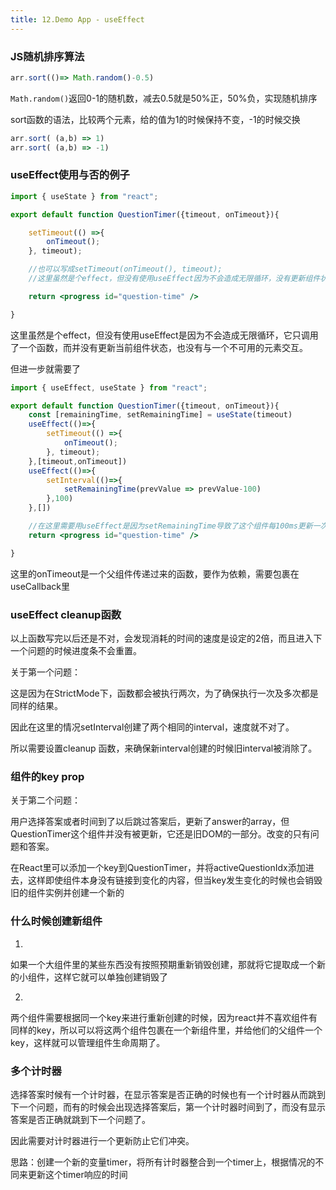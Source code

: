 ```yaml
---
title: 12.Demo App - useEffect
---
```

### JS随机排序算法

```js
arr.sort(()=> Math.random()-0.5)
```
`Math.random()`返回0-1的随机数，减去0.5就是50%正，50%负，实现随机排序

sort函数的语法，比较两个元素，给的值为1的时候保持不变，-1的时候交换
```js
arr.sort( (a,b) => 1)
arr.sort( (a,b) => -1)
```

### useEffect使用与否的例子
```jsx
import { useState } from "react";

export default function QuestionTimer({timeout, onTimeout}){

    setTimeout(() =>{
        onTimeout();
    }, timeout);

    //也可以写成setTimeout(onTimeout(), timeout);
    //这里虽然是个effect，但没有使用useEffect因为不会造成无限循环，没有更新组件状态，也没有与一个不可用的元素交互

    return <progress id="question-time" />

}
```
这里虽然是个effect，但没有使用useEffect是因为不会造成无限循环，它只调用了一个函数，而并没有更新当前组件状态，也没有与一个不可用的元素交互。

但进一步就需要了
```jsx
import { useEffect, useState } from "react";

export default function QuestionTimer({timeout, onTimeout}){
    const [remainingTime, setRemainingTime] = useState(timeout)
    useEffect(()=>{
        setTimeout(() =>{
            onTimeout();
        }, timeout);
    },[timeout,onTimeout])
    useEffect(()=>{
        setInterval(()=>{
            setRemainingTime(prevValue => prevValue-100)
        },100)
    },[])

    //在这里需要用useEffect是因为setRemainingTime导致了这个组件每100ms更新一次，也就会创建一个新的setTimeout和setInterval，所以需要用useEffect来确保timeout和interval不会一直被重新创建，而只有当依赖发生变化的时候才执行
    return <progress id="question-time" />

}
```

这里的onTimeout是一个父组件传递过来的函数，要作为依赖，需要包裹在useCallback里

### useEffect cleanup函数
以上函数写完以后还是不对，会发现消耗的时间的速度是设定的2倍，而且进入下一个问题的时候进度条不会重置。

关于第一个问题：

这是因为在StrictMode下，函数都会被执行两次，为了确保执行一次及多次都是同样的结果。

因此在这里的情况setInterval创建了两个相同的interval，速度就不对了。

所以需要设置cleanup 函数，来确保新interval创建的时候旧interval被消除了。

### 组件的key prop

关于第二个问题：

用户选择答案或者时间到了以后跳过答案后，更新了answer的array，但QuestionTimer这个组件并没有被更新，它还是旧DOM的一部分。改变的只有问题和答案。

在React里可以添加一个key到QuestionTimer，并将activeQuestionIdx添加进去，这样即使组件本身没有链接到变化的内容，但当key发生变化的时候也会销毁旧的组件实例并创建一个新的

### 什么时候创建新组件

1.
如果一个大组件里的某些东西没有按照预期重新销毁创建，那就将它提取成一个新的小组件，这样它就可以单独创建销毁了

2.
两个组件需要根据同一个key来进行重新创建的时候，因为react并不喜欢组件有同样的key，所以可以将这两个组件包裹在一个新组件里，并给他们的父组件一个key，这样就可以管理组件生命周期了。


### 多个计时器

选择答案时候有一个计时器，在显示答案是否正确的时候也有一个计时器从而跳到下一个问题，而有的时候会出现选择答案后，第一个计时器时间到了，而没有显示答案是否正确就跳到下一个问题了。

因此需要对计时器进行一个更新防止它们冲突。

思路：创建一个新的变量timer，将所有计时器整合到一个timer上，根据情况的不同来更新这个timer响应的时间
